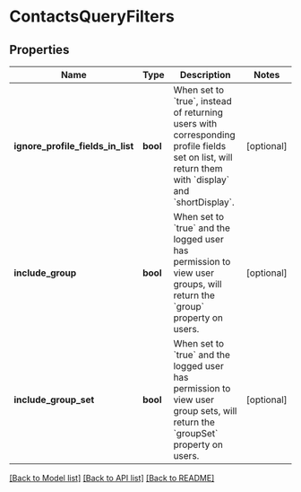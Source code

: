 # ContactsQueryFilters

## Properties
Name | Type | Description | Notes
------------ | ------------- | ------------- | -------------
**ignore_profile_fields_in_list** | **bool** | When set to &#x60;true&#x60;, instead of returning users with corresponding profile fields set on list, will return them with &#x60;display&#x60; and &#x60;shortDisplay&#x60;.   | [optional] 
**include_group** | **bool** | When set to &#x60;true&#x60; and the logged user has permission to view user groups, will return the &#x60;group&#x60; property on users.   | [optional] 
**include_group_set** | **bool** | When set to &#x60;true&#x60; and the logged user has permission to view user group sets, will return the &#x60;groupSet&#x60; property on users.   | [optional] 

[[Back to Model list]](../README.md#documentation-for-models) [[Back to API list]](../README.md#documentation-for-api-endpoints) [[Back to README]](../README.md)



